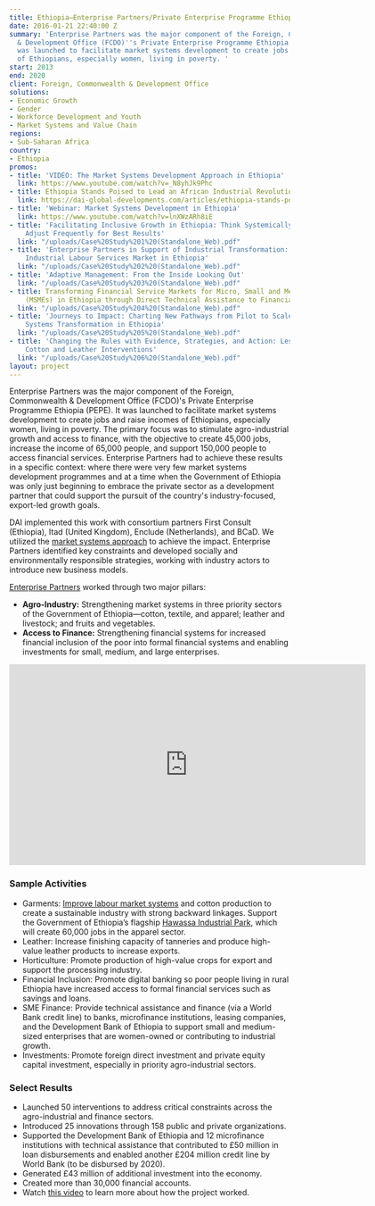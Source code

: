 ```yaml
---
title: Ethiopia—Enterprise Partners/Private Enterprise Programme Ethiopia (PEPE)
date: 2016-01-21 22:40:00 Z
summary: 'Enterprise Partners was the major component of the Foreign, Commonwealth
  & Development Office (FCDO)''s Private Enterprise Programme Ethiopia (PEPE). It
  was launched to facilitate market systems development to create jobs and raise incomes
  of Ethiopians, especially women, living in poverty. '
start: 2013
end: 2020
client: Foreign, Commonwealth & Development Office
solutions:
- Economic Growth
- Gender
- Workforce Development and Youth
- Market Systems and Value Chain
regions:
- Sub-Saharan Africa
country:
- Ethiopia
promos:
- title: 'VIDEO: The Market Systems Development Approach in Ethiopia'
  link: https://www.youtube.com/watch?v=_N8yhJk9Phc
- title: Ethiopia Stands Poised to Lead an African Industrial Revolution
  link: https://dai-global-developments.com/articles/ethiopia-stands-poised-to-lead-an-african-industrial-revolution
- title: 'Webinar: Market Systems Development in Ethiopia'
  link: https://www.youtube.com/watch?v=lnXWzARh8iE
- title: 'Facilitating Inclusive Growth in Ethiopia: Think Systemically, Act Strategically,
    Adjust Frequently for Best Results'
  link: "/uploads/Case%20Study%201%20(Standalone_Web).pdf"
- title: 'Enterprise Partners in Support of Industrial Transformation: Building an
    Industrial Labour Services Market in Ethiopia'
  link: "/uploads/Case%20Study%202%20(Standalone_Web).pdf"
- title: 'Adaptive Management: From the Inside Looking Out'
  link: "/uploads/Case%20Study%203%20(Standalone_Web).pdf"
- title: Transforming Financial Service Markets for Micro, Small and Medium Enterprises
    (MSMEs) in Ethiopia through Direct Technical Assistance to Financial Institutions
  link: "/uploads/Case%20Study%204%20(Standalone_Web).pdf"
- title: 'Journeys to Impact: Charting New Pathways from Pilot to Scale for Market
    Systems Transformation in Ethiopia'
  link: "/uploads/Case%20Study%205%20(Standalone_Web).pdf"
- title: 'Changing the Rules with Evidence, Strategies, and Action: Lessons from Our
    Cotton and Leather Interventions'
  link: "/uploads/Case%20Study%206%20(Standalone_Web).pdf"
layout: project
---
```


Enterprise Partners was the major component of the Foreign, Commonwealth & Development Office (FCDO)'s Private Enterprise Programme Ethiopia (PEPE). It was launched to facilitate market systems development to create jobs and raise incomes of Ethiopians, especially women, living in poverty. The primary focus was to stimulate agro-industrial growth and access to finance, with the objective to create 45,000 jobs, increase the income of 65,000 people, and support 150,000 people to access financial services. Enterprise Partners had to achieve these results in a specific context: where there were very few market systems development programmes and at a time when the Government of Ethiopia was only just beginning to embrace the private sector as a development partner that could support the pursuit of the country's industry-focused, export-led growth goals.

DAI implemented this work with consortium partners First Consult (Ethiopia), Itad (United Kingdom), Enclude (Netherlands), and BCaD. We utilized the [market systems approach](https://www.dai.com/news/new-primer-market-systems-development-available) to achieve the impact. Enterprise Partners identified key constraints and developed socially and environmentally responsible strategies, working with industry actors to introduce new business models. 

[Enterprise Partners](https://beamexchange.org/practice/programme-index/117/) worked through two major pillars:

* **Agro-Industry:** Strengthening market systems in three priority sectors of the Government of Ethiopia—cotton, textile, and apparel; leather and livestock; and fruits and vegetables.
* **Access to Finance:** Strengthening financial systems for increased financial inclusion of the poor into formal financial systems and enabling investments for small, medium, and large enterprises.

<iframe src="https://player.vimeo.com/video/271093738" width="640" height="360" frameborder="0" allowfullscreen></iframe>

### Sample Activities

* Garments: [Improve labour market systems](http://dai-global-developments.com/articles/ethiopia-stands-poised-to-lead-an-african-industrial-revolution/) and cotton production to create a sustainable industry with strong backward linkages. Support the Government of Ethiopia’s flagship [Hawassa Industrial Park](https://www.dai.com/news/development-secretary-priti-patel-stresses-economic-growth-in-visit-to-ethiopia-industrial-park), which will create 60,000 jobs in the apparel sector.
* Leather: Increase finishing capacity of tanneries and produce high-value leather products to increase exports.
* Horticulture: Promote production of high-value crops for export and support the processing industry.
* Financial Inclusion: Promote digital banking so poor people living in rural Ethiopia have increased access to formal financial services such as savings and loans.
* SME Finance: Provide technical assistance and finance (via a World Bank credit line) to banks, microfinance institutions, leasing companies, and the Development Bank of Ethiopia to support small and medium-sized enterprises that are women-owned or contributing to industrial growth.
* Investments: Promote foreign direct investment and private equity capital investment, especially in priority agro-industrial sectors.

### Select Results

* Launched 50 interventions to address critical constraints across the agro-industrial and finance sectors.
* Introduced 25 innovations through 158 public and private organizations.
* Supported the Development Bank of Ethiopia and 12 microfinance institutions with technical assistance that contributed to £50 million in loan disbursements and enabled another £204 million credit line by World Bank (to be disbursed by 2020).
* Generated £43 million of additional investment into the economy.
* Created more than 30,000 financial accounts.
* Watch [this video](https://www.youtube.com/watch?v=_N8yhJk9Phc) to learn more about how the project worked.